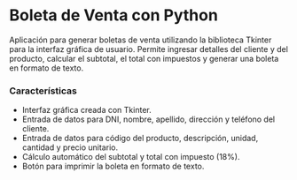 # Boleta de Venta con Python

Aplicación para generar boletas de venta utilizando la biblioteca Tkinter para la interfaz gráfica de usuario. Permite ingresar detalles del cliente y del producto, calcular el subtotal, el total con impuestos y generar una boleta en formato de texto.

### Características
- Interfaz gráfica creada con Tkinter.
- Entrada de datos para DNI, nombre, apellido, dirección y teléfono del cliente.
- Entrada de datos para código del producto, descripción, unidad, cantidad y precio unitario.
- Cálculo automático del subtotal y total con impuesto (18%).
- Botón para imprimir la boleta en formato de texto.


